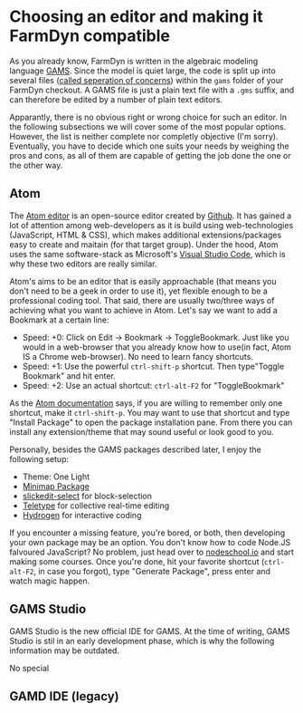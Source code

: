 # Choosing an editor and making it FarmDyn compatible

As you already know, FarmDyn is written in the algebraic modeling language [GAMS](https://de.wikipedia.org/wiki/General_Algebraic_Modeling_System).
Since the model is quiet large, the code is split up into several files ([called seperation of concerns](https://en.wikipedia.org/wiki/Separation_of_concerns)) within the `gams` folder of your FarmDyn checkout.
A GAMS file is just a plain text file with a `.gms` suffix, and can therefore be edited by a number of plain text editors.

Apparantly, there is no obvious right or wrong choice for such an editor.
In the following subsections we will cover some of the most popular options. However, the list is neither complete nor completly objective (I'm sorry).
Eventually, you have to decide which one suits your needs by weighing the pros and cons, as all of them are capable of getting the job done the one or the other way.

## Atom
The [Atom editor](https://atom.io/) is an open-source editor created by [Github](https://github.com/). It has gained a lot of attention among web-developers as it is build using web-technologies (JavaScript, HTML \& CSS), which makes additional extensions/packages easy to create and maitain (for that target group). Under the hood, Atom uses the same software-stack as Microsoft's [Visual Studio Code](https://code.visualstudio.com/), which is why these two editors are really similar.

Atom's aims to be an editor that is easily approachable (that means you don't need to be a geek in order to use it), yet flexible enough to be a professional coding tool. That said, there are usually two/three ways of achieving what you want to achieve in Atom. Let's say we want to add a Bookmark at a certain line:

- Speed: +0: Click on Edit -> Bookmark -> ToggleBookmark. Just like you would in a web-browser that you already know how to use(in fact, Atom IS a Chrome web-browser). No need to learn fancy shortcuts.
- Speed: +1: Use the powerful `ctrl-shift-p` shortcut. Then type"Toggle Bookmark" and hit enter.
- Speed: +2: Use an actual shortcut: `ctrl-alt-F2` for "ToggleBookmark"


As the [Atom documentation](https://flight-manual.atom.io/) says, if you are willing to remember only one shortcut, make it `ctrl-shift-p`.
You may want to use that shortcut and type "Install Package" to open the package installation pane. From there you can install any extension/theme that may sound useful or look good to you.

Personally, besides the GAMS packages described later, I enjoy the following setup:

- Theme: One Light
- [Minimap Package](https://atom.io/packages/minimap)
- [slickedit-select](https://atom.io/packages/slickedit-select) for block-selection
- [Teletype](https://atom.io/packages/teletype) for collective real-time editing
- [Hydrogen](https://atom.io/packages/hydrogen) for interactive coding


If you encounter a missing feature, you're bored, or both, then developing your own package may be an option. You don't know how to code Node.JS falvoured JavaScript? No problem, just head over to [nodeschool.io](https://nodeschool.io/) and start making some courses. Once you're done, hit your favorite shortcut (`ctrl-alt-F2`, in case you forgot), type "Generate Package", press enter and watch magic happen.

## GAMS Studio
GAMS Studio is the new official IDE for GAMS. At the time of writing, GAMS Studio is stil in an early development phase, which is why the following information may be outdated. 

No special 

## GAMD IDE (legacy)
